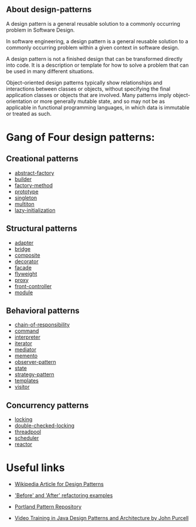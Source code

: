 ## About design-patterns

A design pattern is a general reusable solution to a commonly occurring problem in Software Design.

In software engineering, a design pattern is a general reusable solution to a commonly occurring problem within a given context in software design.

A design pattern is not a finished design that can be transformed directly into code. It is a description or template for how to solve a problem that can be used in many different situations.

Object-oriented design patterns typically show relationships and interactions between classes or objects, without specifying the final application classes or objects that are involved. Many patterns imply object-orientation or more generally mutable state, and so may not be as applicable in functional programming languages, in which data is immutable or treated as such.

# Gang of Four design patterns:

## Creational patterns

*   [abstract-factory](http://stackoverflow.com/questions/tagged/abstract-factory "show questions tagged 'abstract-factory'")
*   [builder](http://stackoverflow.com/questions/tagged/builder "show questions tagged 'builder'")
*   [factory-method](http://stackoverflow.com/questions/tagged/factory-method "show questions tagged 'factory-method'")
*   [prototype](http://stackoverflow.com/questions/tagged/prototype "show questions tagged 'prototype'")
*   [singleton](http://stackoverflow.com/questions/tagged/singleton "show questions tagged 'singleton'")
*   [multiton](http://stackoverflow.com/questions/tagged/multiton "show questions tagged 'multiton'")
*   [lazy-initialization](http://stackoverflow.com/questions/tagged/lazy-initialization "show questions tagged 'lazy-initialization'")

## Structural patterns

*   [adapter](http://stackoverflow.com/questions/tagged/adapter "show questions tagged 'adapter'")
*   [bridge](http://stackoverflow.com/questions/tagged/bridge "show questions tagged 'bridge'")
*   [composite](http://stackoverflow.com/questions/tagged/composite "show questions tagged 'composite'")
*   [decorator](http://stackoverflow.com/questions/tagged/decorator "show questions tagged 'decorator'")
*   [facade](http://stackoverflow.com/questions/tagged/facade "show questions tagged 'facade'")
*   [flyweight](http://stackoverflow.com/questions/tagged/flyweight "show questions tagged 'flyweight'")
*   [proxy](http://stackoverflow.com/questions/tagged/proxy "show questions tagged 'proxy'")
*   [front-controller](http://stackoverflow.com/questions/tagged/front-controller "show questions tagged 'front-controller'")
*   [module](http://stackoverflow.com/questions/tagged/module "show questions tagged 'module'")

## Behavioral patterns

*   [chain-of-responsibility](http://stackoverflow.com/questions/tagged/chain-of-responsibility "show questions tagged 'chain-of-responsibility'")
*   [command](http://stackoverflow.com/questions/tagged/command "show questions tagged 'command'")
*   [interpreter](http://stackoverflow.com/questions/tagged/interpreter "show questions tagged 'interpreter'")
*   [iterator](http://stackoverflow.com/questions/tagged/iterator "show questions tagged 'iterator'")
*   [mediator](http://stackoverflow.com/questions/tagged/mediator "show questions tagged 'mediator'")
*   [memento](http://stackoverflow.com/questions/tagged/memento "show questions tagged 'memento'")
*   [observer-pattern](http://stackoverflow.com/questions/tagged/observer-pattern "show questions tagged 'observer-pattern'")
*   [state](http://stackoverflow.com/questions/tagged/state "show questions tagged 'state'")
*   [strategy-pattern](http://stackoverflow.com/questions/tagged/strategy-pattern "show questions tagged 'strategy-pattern'")
*   [templates](http://stackoverflow.com/questions/tagged/templates "show questions tagged 'templates'")
*   [visitor](http://stackoverflow.com/questions/tagged/visitor "show questions tagged 'visitor'")

## Concurrency patterns

*   [locking](http://stackoverflow.com/questions/tagged/locking "show questions tagged 'locking'")
*   [double-checked-locking](http://stackoverflow.com/questions/tagged/double-checked-locking "show questions tagged 'double-checked-locking'")
*   [threadpool](http://stackoverflow.com/questions/tagged/threadpool "show questions tagged 'threadpool'")
*   [scheduler](http://stackoverflow.com/questions/tagged/scheduler "show questions tagged 'scheduler'")
*   [reactor](http://stackoverflow.com/questions/tagged/reactor "show questions tagged 'reactor'")

# Useful links

*   [Wikipedia Article for Design Patterns](http://en.wikipedia.org/wiki/Design_pattern_(computer_science))

*   ['Before' and 'After' refactoring examples](http://www.vincehuston.org/dp/)

*   [Portland Pattern Repository](http://c2.com/cgi/wiki?PortlandPatternRepository)

*   [Video Training in Java Design Patterns and Architecture by John Purcell](https://www.udemy.com/java-design-patterns-tutorial/)